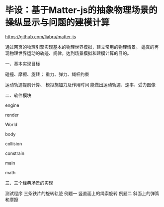 # 毕设：基于Matter-js的抽象物理场景的操纵显示与问题的建模计算

https://github.com/liabru/matter-js



通过网页的物理引擎实现基本的物理世界模拟，建立常用的物理情景。
逼真的再现物理世界运动的轨迹、规律，达到场景模拟和建模计算的目的。



一、基本实现目标

  碰撞、摩擦、旋转；
  重力、弹力、绳杆约束
  
  

  运动轨迹提前计算、
  模拟施加力及作用时间
  能做出运动轨迹、速率、受力图像


二、软件模块

engine 

render 

World 

body

collision

constrain 

  main

  math 

三、三个经典场景的实现

  测试程序 三条铁片的旋转轨迹
  例题一 竖直面上的绳索旋转
  例题二 斜面上的弹簧和摩擦

  
